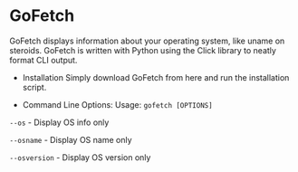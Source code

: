 # GoFetch
GoFetch displays information about your operating system, like uname on steroids.
GoFetch is written with Python using the Click library to neatly format CLI output.

- Installation
Simply download GoFetch from here and run the installation script.

- Command Line Options:
Usage: `gofetch [OPTIONS]`

`--os` - Display OS info only

`--osname` - Display OS name only

`--osversion` - Display OS version only



